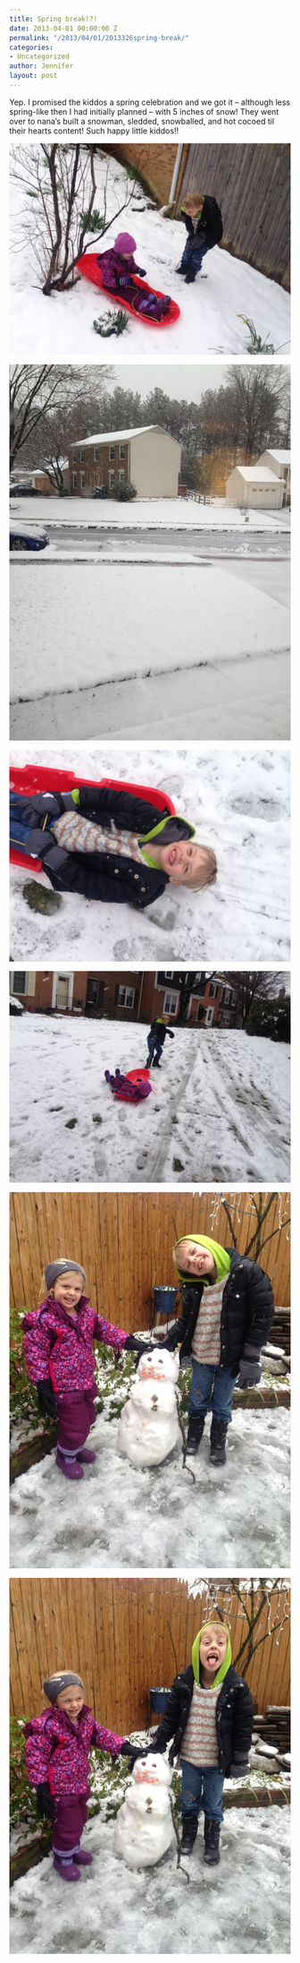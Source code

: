 ```yaml
---
title: Spring break!?!
date: 2013-04-01 00:00:00 Z
permalink: "/2013/04/01/2013326spring-break/"
categories:
- Uncategorized
author: Jennifer
layout: post
---
```


Yep. I promised the kiddos a spring celebration and we got it &#8211; although less spring-like then I had initially planned &#8211; with 5 inches of snow! They went over to nana&#8217;s built a snowman, sledded, snowballed, and hot cocoed til their hearts content! Such happy little kiddos!!

<div class="image-gallery-wrapper">
  <p>
    <img src="/assets/images/Spring-break/2013-03-25+12.20.37.jpg" />
  </p>

  <p>
    <img src="/assets/images/Spring-break/2013-03-06+09.44.48.jpg" />
  </p>

  <p>
    <img src="/assets/images/Spring-break/2013-03-25+12.22.08.jpg" />
  </p>

  <p>
    <img src="/assets/images/Spring-break/2013-03-25+12.19.56.jpg" />
  </p>

  <p>
    <img src="/assets/images/Spring-break/2013-03-25+12.09.34.jpg" />
  </p>

  <p>
    <img src="/assets/images/Spring-break/2013-03-25+12.09.28.jpg" />
  </p>
</div>
